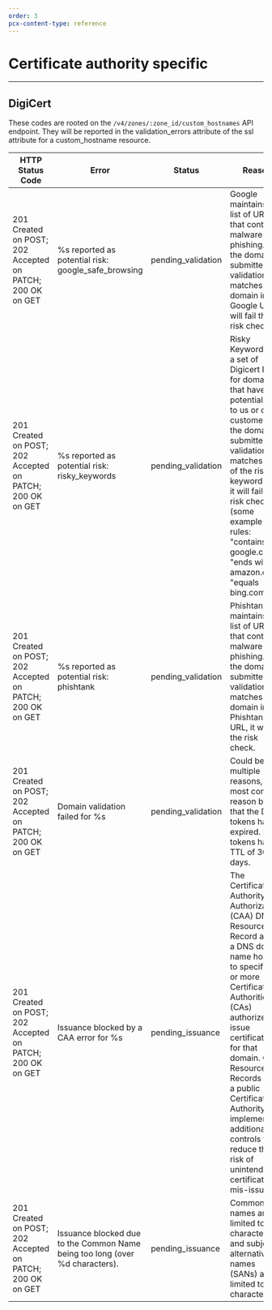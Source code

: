 ```yaml
---
order: 3
pcx-content-type: reference
---
```


# Certificate authority specific

--------

## DigiCert

These codes are rooted on the `/v4/zones/:zone_id/custom_hostnames` API endpoint. They will be reported in the validation_errors attribute of the ssl attribute for a custom_hostname resource.

HTTP Status Code|Error|Status|Reason
----------------|-----|------|------
201 Created on POST; 202 Accepted on PATCH; 200 OK on GET|%s reported as potential risk: google_safe_browsing|pending_validation|Google maintains a list of URLs that contain malware or phishing. If the domain submitted for validation matches any domain in a Google URL, it will fail the risk check.
201 Created on POST; 202 Accepted on PATCH; 200 OK on GET|%s reported as potential risk: risky_keywords|pending_validation|Risky Keywords are a set of Digicert Rules for domains that have potential risk to us or our customers. If the domain submitted for validation matches any of the risky keyword rules it will fail the risk check. (some example rules: "contains google.com", "ends with amazon.com", "equals bing.com")
201 Created on POST; 202 Accepted on PATCH; 200 OK on GET|%s reported as potential risk: phishtank|pending_validation|Phishtank maintains a list of URLs that contain malware or phishing. If the domain submitted for validation matches any domain in a Phishtank URL, it will fail the risk check.
201 Created on POST; 202 Accepted on PATCH; 200 OK on GET|Domain validation failed for %s|pending_validation|Could be multiple reasons, with most common reason being that the DCV tokens have expired. DCV tokens have a TTL of 30 days.
201 Created on POST; 202 Accepted on PATCH; 200 OK on GET|Issuance blocked by a CAA error for %s|pending_issuance|The Certification Authority Authorization (CAA) DNS Resource Record allows a DNS domain name holder to specify one or more Certification Authorities (CAs) authorized to issue certificates for that domain. CAA Resource Records allow a public Certification Authority to implement additional controls to reduce the risk of unintended certificate mis-issue.
201 Created on POST; 202 Accepted on PATCH; 200 OK on GET|Issuance blocked due to the Common Name being too long (over %d characters).|pending_issuance|Common names are limited to 64 characters and subject alternative names (SANs) are limited to 255 characters.

